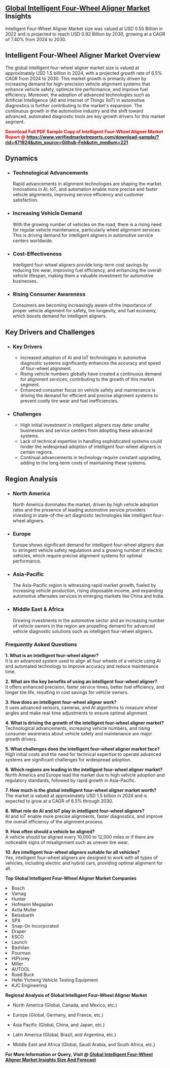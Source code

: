 <h2><a href="https://www.verifiedmarketreports.com/download-sample/?rid=471924&amp;utm_source=Github&amp;utm_medium=221" target="_blank">Global Intelligent Four-Wheel Aligner Market</a> Insights</h2><p>Intelligent Four-Wheel Aligner Market size was valued at USD 0.55 Billion in 2022 and is projected to reach USD 0.92 Billion by 2030, growing at a CAGR of 7.40% from 2024 to 2030.</p><p> <h2>Intelligent Four-Wheel Aligner Market Overview</h2> <p>The global intelligent four-wheel aligner market size is valued at approximately USD 1.5 billion in 2024, with a projected growth rate of 6.5% CAGR from 2024 to 2030. This market growth is primarily driven by increasing demand for high-precision vehicle alignment systems that enhance vehicle safety, optimize tire performance, and improve fuel efficiency. Moreover, the adoption of advanced technologies such as Artificial Intelligence (AI) and Internet of Things (IoT) in automotive diagnostics is further contributing to the market's expansion. The continuous growth in the automotive industry and the shift toward advanced, automated diagnostic tools are key growth drivers for this market segment.</p> <p><strong><p><span class=""><span style="color: #ff0000;"><strong>Download Full PDF Sample Copy of Intelligent Four-Wheel Aligner Market Report</strong> @ </span><a href="https://www.verifiedmarketreports.com/download-sample/?rid=471924&amp;utm_source=Github-Feb&amp;utm_medium=221" target="_blank">https://www.verifiedmarketreports.com/download-sample/?rid=471924&amp;utm_source=Github-Feb&amp;utm_medium=221</a></span></p></strong></p> <h2>Dynamics</h2> <ul> <li><h3>Technological Advancements</h3> Rapid advancements in alignment technologies are shaping the market. Innovations in AI, IoT, and automation enable more precise and faster vehicle alignments, improving service efficiency and customer satisfaction.</li> <li><h3>Increasing Vehicle Demand</h3> With the growing number of vehicles on the road, there is a rising need for regular vehicle maintenance, particularly wheel alignment services. This is driving demand for intelligent aligners in automotive service centers worldwide.</li> <li><h3>Cost-Effectiveness</h3> Intelligent four-wheel aligners provide long-term cost savings by reducing tire wear, improving fuel efficiency, and enhancing the overall vehicle lifespan, making them a valuable investment for automotive businesses.</li> <li><h3>Rising Consumer Awareness</h3> Consumers are becoming increasingly aware of the importance of proper vehicle alignment for safety, tire longevity, and fuel economy, which boosts demand for intelligent aligners.</li> </ul> <h2>Key Drivers and Challenges</h2> <ul> <li><h3>Key Drivers</h3> <ul> <li>Increased adoption of AI and IoT technologies in automotive diagnostic systems significantly enhances the accuracy and speed of four-wheel alignment.</li> <li>Rising vehicle numbers globally have created a continuous demand for alignment services, contributing to the growth of this market segment.</li> <li>Enhanced consumer focus on vehicle safety and maintenance is driving the demand for efficient and precise alignment systems to prevent costly tire wear and fuel inefficiencies.</li> </ul> </li> <li><h3>Challenges</h3> <ul> <li>High initial investment in intelligent aligners may deter smaller businesses and service centers from adopting these advanced systems.</li> <li>Lack of technical expertise in handling sophisticated systems could hinder the widespread adoption of intelligent four-wheel aligners in certain regions.</li> <li>Continual advancements in technology require constant upgrading, adding to the long-term costs of maintaining these systems.</li> </ul> </li> </ul> <h2>Region Analysis</h2> <ul> <li><h3>North America</h3> North America dominates the market, driven by high vehicle adoption rates and the presence of leading automotive service providers investing in state-of-the-art diagnostic technologies like intelligent four-wheel aligners.</li> <li><h3>Europe</h3> Europe shows significant demand for intelligent four-wheel aligners due to stringent vehicle safety regulations and a growing number of electric vehicles, which require precise alignment systems for optimal performance.</li> <li><h3>Asia-Pacific</h3> The Asia-Pacific region is witnessing rapid market growth, fueled by increasing vehicle production, rising disposable income, and expanding automotive aftersales services in emerging markets like China and India.</li> <li><h3>Middle East & Africa</h3> Growing investments in the automotive sector and an increasing number of vehicle owners in the region are propelling demand for advanced vehicle diagnostic solutions such as intelligent four-wheel aligners.</li> </ul> <h3>Frequently Asked Questions</h3> <p><strong>1. What is an intelligent four-wheel aligner?</strong><br> It is an advanced system used to align all four wheels of a vehicle using AI and automated technology to improve accuracy and reduce maintenance time.</p> <p><strong>2. What are the key benefits of using an intelligent four-wheel aligner?</strong><br> It offers enhanced precision, faster service times, better fuel efficiency, and longer tire life, resulting in cost savings for vehicle owners.</p> <p><strong>3. How does an intelligent four-wheel aligner work?</strong><br> It uses advanced sensors, cameras, and AI algorithms to measure wheel angles and make real-time adjustments to ensure optimal alignment.</p> <p><strong>4. What is driving the growth of the intelligent four-wheel aligner market?</strong><br> Technological advancements, increasing vehicle numbers, and rising consumer awareness about vehicle safety and maintenance are major growth drivers.</p> <p><strong>5. What challenges does the intelligent four-wheel aligner market face?</strong><br> High initial costs and the need for technical expertise to operate advanced systems are significant challenges for widespread adoption.</p> <p><strong>6. Which regions are leading in the intelligent four-wheel aligner market?</strong><br> North America and Europe lead the market due to high vehicle adoption and regulatory standards, followed by rapid growth in Asia-Pacific.</p> <p><strong>7. How much is the global intelligent four-wheel aligner market worth?</strong><br> The market is valued at approximately USD 1.5 billion in 2024 and is expected to grow at a CAGR of 6.5% through 2030.</p> <p><strong>8. What role do AI and IoT play in intelligent four-wheel aligners?</strong><br> AI and IoT enable more precise alignments, faster diagnostics, and improve the overall efficiency of the alignment process.</p> <p><strong>9. How often should a vehicle be aligned?</strong><br> A vehicle should be aligned every 10,000 to 12,000 miles or if there are noticeable signs of misalignment such as uneven tire wear.</p> <p><strong>10. Are intelligent four-wheel aligners suitable for all vehicles?</strong><br> Yes, intelligent four-wheel aligners are designed to work with all types of vehicles, including electric and hybrid cars, providing optimal alignment for all.</p> </p><p><strong>Top Global Intelligent Four-Wheel Aligner Market Companies</strong></p><div data-test-id=""><p><li>Bosch</li><li> Vamag</li><li> Hunter</li><li> Hofmann Megaplan</li><li> Actia Muller</li><li> Beissbarth</li><li> SPX</li><li> Snap-On Incorporated</li><li> Draper</li><li> ESCO</li><li> Launch</li><li> Bashilan</li><li> Pourman</li><li> HiProrey</li><li> Miller</li><li> AUTOOL</li><li> Road Buck</li><li> Hefei Yicheng Vehicle Testing Equipment</li><li> KJC Engineering</li></p><div><strong>Regional Analysis of&nbsp;Global Intelligent Four-Wheel Aligner Market</strong></div><ul><li dir="ltr"><p dir="ltr">North America&nbsp;(Global, Canada, and Mexico, etc.)</p></li><li dir="ltr"><p dir="ltr">Europe (Global, Germany, and France, etc.)</p></li><li dir="ltr"><p dir="ltr">Asia Pacific&nbsp;(Global, China, and Japan, etc.)</p></li><li dir="ltr"><p dir="ltr">Latin America&nbsp;(Global, Brazil, and Argentina, etc.)</p></li><li dir="ltr">Middle East and Africa&nbsp;(Global, Saudi Arabia, and South Africa, etc.)</li></ul><p><strong>For More Information or Query, Visit @&nbsp;</strong><strong><a href="https://www.verifiedmarketreports.com/product/intelligent-four-wheel-aligner-market/?utm_source=Github&amp;utm_medium=221" target="_blank">Global Intelligent Four-Wheel Aligner Market Insights Size And Forecast</a></strong></p></div>
